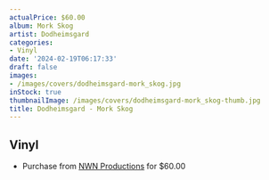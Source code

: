 ```yaml
---
actualPrice: $60.00
album: Mork Skog
artist: Dodheimsgard
categories:
- Vinyl
date: '2024-02-19T06:17:33'
draft: false
images:
- /images/covers/dodheimsgard-mork_skog.jpg
inStock: true
thumbnailImage: /images/covers/dodheimsgard-mork_skog-thumb.jpg
title: Dodheimsgard - Mork Skog
---
```


## Vinyl
* Purchase from [NWN Productions](http://shop.nwnprod.com/index.php?route=product/product&path=76&product_id=47388&sort=pd.name&order=ASC) for $60.00
